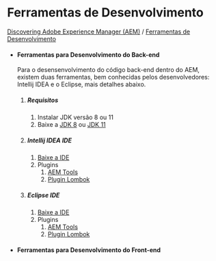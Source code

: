 Ferramentas de Desenvolvimento
=========

[Discovering Adobe Experience Manager (AEM)](README.md) / [Ferramentas de Desenvolvimento](ferramentas-de-desenvolvimento.md)



* #### Ferramentas para Desenvolvimento do Back-end
  
    Para o desensenvolvimento do código back-end dentro do AEM, existem duas ferramentas, bem conhecidas pelos desenvolvedores: Intellij IDEA e o Eclipse, mais detalhes abaixo.
    1. ##### Requisitos
        1. Instalar JDK versão 8 ou 11
        2. Baixe a [JDK 8](https://www.oracle.com/java/technologies/javase/javase-jdk8-downloads.html) ou [JDK 11](https://www.oracle.com/java/technologies/javase-jdk11-downloads.html)
        
    2. ##### Intellij IDEA IDE
        1. [Baixe a IDE](https://www.jetbrains.com/pt-br/idea/download/#section=windows)  
        2. Plugins
            1. [AEM Tools](https://plugins.jetbrains.com/plugin/9397-aem-tools)
            2. [Plugin Lombok](https://projectlombok.org/setup/intellij)
      
    3. ##### Eclipse IDE
        1. [Baixe a IDE](https://www.eclipse.org/downloads/)
        2. Plugins
            1. [AEM Tools](https://eclipse.adobe.com/)
            2. [Plugin Lombok](https://projectlombok.org/setup/eclipse)



* #### Ferramentas para Desenvolvimento do Front-end

